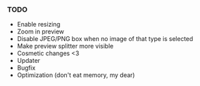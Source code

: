 ### TODO
- Enable resizing
- Zoom in preview
- Disable JPEG/PNG box when no image of that type is selected
- Make preview splitter more visible
- Cosmetic changes <3
- Updater
- Bugfix
- Optimization (don't eat memory, my dear)

